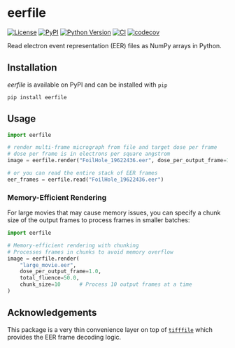 # eerfile

[![License](https://img.shields.io/pypi/l/eerfile.svg?color=green)](https://github.com/alisterburt/eerfile/raw/main/LICENSE)
[![PyPI](https://img.shields.io/pypi/v/eerfile.svg?color=green)](https://pypi.org/project/eerfile)
[![Python Version](https://img.shields.io/pypi/pyversions/eerfile.svg?color=green)](https://python.org)
[![CI](https://github.com/alisterburt/eerfile/actions/workflows/ci.yml/badge.svg)](https://github.com/alisterburt/eerfile/actions/workflows/ci.yml)
[![codecov](https://codecov.io/gh/alisterburt/eerfile/branch/main/graph/badge.svg)](https://codecov.io/gh/alisterburt/eerfile)

Read electron event representation (EER) files as NumPy arrays in Python.

## Installation

*eerfile* is available on PyPI and can be installed with `pip`

```shell
pip install eerfile
```

## Usage

```python
import eerfile

# render multi-frame micrograph from file and target dose per frame
# dose per frame is in electrons per square angstrom
image = eerfile.render("FoilHole_19622436.eer", dose_per_output_frame=1.0, total_fluence=50.0)

# or you can read the entire stack of EER frames
eer_frames = eerfile.read("FoilHole_19622436.eer")
```

### Memory-Efficient Rendering

For large movies that may cause memory issues, you can specify a chunk size of the output frames to process frames in smaller batches:

```python
import eerfile

# Memory-efficient rendering with chunking
# Processes frames in chunks to avoid memory overflow
image = eerfile.render(
    "large_movie.eer", 
    dose_per_output_frame=1.0,
    total_fluence=50.0,
    chunk_size=10      # Process 10 output frames at a time
)

```

## Acknowledgements

This package is a very thin convenience layer on top of [`tifffile`](https://github.com/cgohlke/tifffile/)
which provides the EER frame decoding logic.
